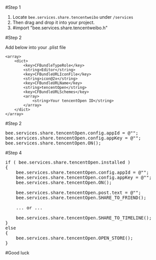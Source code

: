 #Step 1

1. Locate `bee.services.share.tencentweibo` under `/services`
2. Then drag and drop it into your project.
3. \#import "bee.services.share.tencentweibo.h"

#Step 2

Add below into your .plist file

	<array>
		<dict>
			<key>CFBundleTypeRole</key>
			<string>Editor</string>
			<key>CFBundleURLIconFile</key>
			<string>icon@2x</string>
			<key>CFBundleURLName</key>
			<string>tencentOpen</string>
			<key>CFBundleURLSchemes</key>
			<array>
				<string>Your tencentOpen ID</string>
			</array>
		</dict>
	</array>

#Step 2

<pre>
bee.services.share.tencentOpen.config.appId = @"<Your app id>";
bee.services.share.tencentOpen.config.appKey = @"<Your app key>";
bee.services.share.tencentOpen.ON();
</pre>

#Step 4

<pre>
if ( bee.services.share.tencentOpen.installed )
{
	bee.services.share.tencentOpen.config.appId = @"<Your app id>";
	bee.services.share.tencentOpen.config.appKey = @"<Your app key>";
	bee.services.share.tencentOpen.ON();

	bee.services.share.tencentOpen.post.text = @"<Text>";
	bee.services.share.tencentOpen.SHARE_TO_FRIEND();
	
	... or ... 
	
	bee.services.share.tencentOpen.SHARE_TO_TIMELINE();
}
else
{
	bee.services.share.tencentOpen.OPEN_STORE();
}
</pre>

#Good luck
